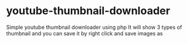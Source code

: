 # youtube-thumbnail-downloader
Simple youtube thumbnail downloader using php
It will show 3 types of thumbnail and you can save it by right click and save images as
